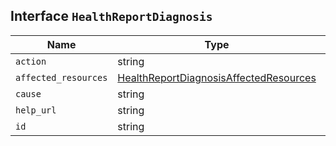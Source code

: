 ## Interface `HealthReportDiagnosis`

| Name | Type | Description |
| - | - | - |
| `action` | string | &nbsp; |
| `affected_resources` | [HealthReportDiagnosisAffectedResources](./HealthReportDiagnosisAffectedResources.md) | &nbsp; |
| `cause` | string | &nbsp; |
| `help_url` | string | &nbsp; |
| `id` | string | &nbsp; |

